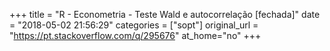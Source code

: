 +++
title = "R - Econometria - Teste Wald e autocorrelação [fechada]"
date = "2018-05-02 21:56:29"
categories = ["sopt"]
original_url = "https://pt.stackoverflow.com/q/295676"
at_home="no"
+++

